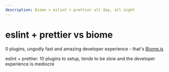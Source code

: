 ```yaml
---
description: Biome > eslint + prettier all day, all night
---
```


# eslint + prettier vs biome

0 plugins, ungodly fast and amazing developer experience - that's [Biome.js](https://biomejs.dev/)

eslint + prettier: 10 plugins to setup, tends to be slow and the developer experience is mediocre
